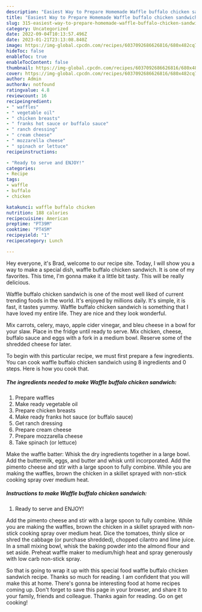 ```yaml
---
description: "Easiest Way to Prepare Homemade Waffle buffalo chicken sandwich"
title: "Easiest Way to Prepare Homemade Waffle buffalo chicken sandwich"
slug: 315-easiest-way-to-prepare-homemade-waffle-buffalo-chicken-sandwich
category: Uncategorized
date: 2022-09-04T10:13:57.496Z
date: 2023-01-21T23:13:08.840Z
image: https://img-global.cpcdn.com/recipes/6037092686626816/680x482cq70/waffle-buffalo-chicken-sandwich-recipe-main-photo.jpg
hideToc: false
enableToc: true
enableTocContent: false
thumbnail: https://img-global.cpcdn.com/recipes/6037092686626816/680x482cq70/waffle-buffalo-chicken-sandwich-recipe-main-photo.jpg
cover: https://img-global.cpcdn.com/recipes/6037092686626816/680x482cq70/waffle-buffalo-chicken-sandwich-recipe-main-photo.jpg
author: Admin
authorAv: notfound
ratingvalue: 4.8
reviewcount: 16
recipeingredient:
- " waffles"
- " vegetable oil"
- " chicken breasts"
- " franks hot sauce or buffalo sauce"
- " ranch dressing"
- " cream cheese"
- " mozzarella cheese"
- " spinach or lettuce"
recipeinstructions:

- "Ready to serve and ENJOY!"
categories:
- Recipe
tags:
- waffle
- buffalo
- chicken

katakunci: waffle buffalo chicken 
nutrition: 188 calories
recipecuisine: American
preptime: "PT39M"
cooktime: "PT45M"
recipeyield: "1"
recipecategory: Lunch

---
```



Hey everyone, it's Brad, welcome to our recipe site. Today, I will show you a way to make a special dish, waffle buffalo chicken sandwich. It is one of my favorites. This time, I'm gonna make it a little bit tasty. This will be really delicious.

Waffle buffalo chicken sandwich is one of the most well liked of current trending foods in the world. It's enjoyed by millions daily. It's simple, it is fast, it tastes yummy. Waffle buffalo chicken sandwich is something that I have loved my entire life. They are nice and they look wonderful.

Mix carrots, celery, mayo, apple cider vinegar, and bleu cheese in a bowl for your slaw. Place in the fridge until ready to serve. Mix chicken, cheese, buffalo sauce and eggs with a fork in a medium bowl. Reserve some of the shredded cheese for later.


To begin with this particular recipe, we must first prepare a few ingredients. You can cook waffle buffalo chicken sandwich using 8 ingredients and 0 steps. Here is how you cook that.

<!--inarticleads1-->

##### The ingredients needed to make Waffle buffalo chicken sandwich:

1. Prepare  waffles
1. Make ready  vegetable oil
1. Prepare  chicken breasts
1. Make ready  franks hot sauce (or buffalo sauce)
1. Get  ranch dressing
1. Prepare  cream cheese
1. Prepare  mozzarella cheese
1. Take  spinach (or lettuce)


Make the waffle batter: Whisk the dry ingredients together in a large bowl. Add the buttermilk, eggs, and butter and whisk until incorporated. Add the pimento cheese and stir with a large spoon to fully combine. While you are making the waffles, brown the chicken in a skillet sprayed with non-stick cooking spray over medium heat. 

<!--inarticleads2-->

##### Instructions to make Waffle buffalo chicken sandwich:


1. Ready to serve and ENJOY!

Add the pimento cheese and stir with a large spoon to fully combine. While you are making the waffles, brown the chicken in a skillet sprayed with non-stick cooking spray over medium heat. Dice the tomatoes, thinly slice or shred the cabbage (or purchase shredded), chopped cilantro and lime juice. In a small mixing bowl, whisk the baking powder into the almond flour and set aside. Preheat waffle maker to medium/high heat and spray generously with low carb non-stick spray. 

So that is going to wrap it up with this special food waffle buffalo chicken sandwich recipe. Thanks so much for reading. I am confident that you will make this at home. There's gonna be interesting food at home recipes coming up. Don't forget to save this page in your browser, and share it to your family, friends and colleague. Thanks again for reading. Go on get cooking!
